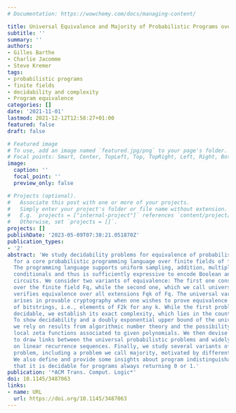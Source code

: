 ```yaml
---
# Documentation: https://wowchemy.com/docs/managing-content/

title: Universal Equivalence and Majority of Probabilistic Programs over Finite Fields
subtitle: ''
summary: ''
authors:
- Gilles Barthe
- Charlie Jacomme
- Steve Kremer
tags:
- probabilistic programs
- finite fields
- decidability and complexity
- Program equivalence
categories: []
date: '2021-11-01'
lastmod: 2021-12-12T12:58:27+01:00
featured: false
draft: false

# Featured image
# To use, add an image named `featured.jpg/png` to your page's folder.
# Focal points: Smart, Center, TopLeft, Top, TopRight, Left, Right, BottomLeft, Bottom, BottomRight.
image:
  caption: ''
  focal_point: ''
  preview_only: false

# Projects (optional).
#   Associate this post with one or more of your projects.
#   Simply enter your project's folder or file name without extension.
#   E.g. `projects = ["internal-project"]` references `content/project/deep-learning/index.md`.
#   Otherwise, set `projects = []`.
projects: []
publishDate: '2023-05-09T07:38:21.051870Z'
publication_types:
- '2'
abstract: 'We study decidability problems for equivalence of probabilistic programs
  for a core probabilistic programming language over finite fields of fixed characteristic.
  The programming language supports uniform sampling, addition, multiplication, and
  conditionals and thus is sufficiently expressive to encode Boolean and arithmetic
  circuits. We consider two variants of equivalence: The first one considers an interpretation
  over the finite field Fq, while the second one, which we call universal equivalence,
  verifies equivalence over all extensions Fqk of Fq. The universal variant typically
  arises in provable cryptography when one wishes to prove equivalence for any length
  of bitstrings, i.e., elements of F2k for any k. While the first problem is obviously
  decidable, we establish its exact complexity, which lies in the counting hierarchy.
  To show decidability and a doubly exponential upper bound of the universal variant,
  we rely on results from algorithmic number theory and the possibility to compare
  local zeta functions associated to given polynomials. We then devise a general way
  to draw links between the universal probabilistic problems and widely studied problems
  on linear recurrence sequences. Finally, we study several variants of the equivalence
  problem, including a problem we call majority, motivated by differential privacy.
  We also define and provide some insights about program indistinguishability, proving
  that it is decidable for programs always returning 0 or 1.'
publication: '*ACM Trans. Comput. Logic*'
doi: 10.1145/3487063
links:
- name: URL
  url: https://doi.org/10.1145/3487063
---
```

